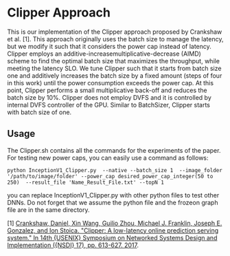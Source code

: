 # Clipper Approach

This is our implementation of the Clipper approach proposed by Crankshaw et al. [1]. This approach originally uses the
batch size to manage the latency, but we modify
it such that it considers the power cap instead
of latency. Clipper employs an additive-increasemultiplicative-decrease (AIMD) scheme to find the
optimal batch size that maximizes the throughput,
while meeting the latency SLO. We tune Clipper such
that it starts from batch size one and additively increases the batch size by a fixed amount (steps of four
in this work) until the power consumption exceeds
the power cap. At this point, Clipper performs a small multiplicative back-off and reduces the batch
size by 10%. Clipper does not employ DVFS and it
is controlled by internal DVFS controller of the GPU.
Similar to BatchSizer, Clipper starts with batch size of
one.


## Usage

The Clipper.sh contains all the commands for the experiments of the paper. For testing new power caps, you can easily use a command as follows:

    python InceptionV1_Clipper.py  --native --batch_size 1  --image_folder '/path/to/image/folder' --power_cap desired_power_cap_integer(50 to 250)  --result_file 'Name_Result_File.txt' --topN 1

you can replace InceptionV1_Clipper.py with other python files to test other DNNs. Do not forget that we assume the python file and the frozeon graph file are in the same directory.


[1] [Crankshaw, Daniel, Xin Wang, Guilio Zhou, Michael J. Franklin, Joseph E. Gonzalez, and Ion Stoica. "Clipper: A low-latency online prediction serving system." In 14th {USENIX} Symposium on Networked Systems Design and Implementation ({NSDI} 17), pp. 613-627. 2017](https://www.usenix.org/system/files/conference/nsdi17/nsdi17-crankshaw.pdf).
